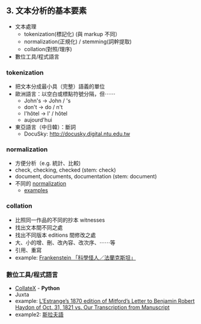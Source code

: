 ## 3. 文本分析的基本要素
* 文本處理
  * tokenization(標記化) (與 markup 不同）
  * normalization(正規化) / stemming(詞幹提取)
  * collation(對照/理序)
* 數位工具/程式語言


### tokenization
* 把文本分成最小具（完整）語義的單位
* 歐洲語言：以空白或標點符號分隔，但⋯⋯
  * John's -> John / 's
  * don't -> do / n't
  * l'hôtel -> l' / hôtel
  * aujourd'hui  
* 東亞語言（中日韓）：斷詞
  * DocuSky: http://docusky.digital.ntu.edu.tw


### normalization
* 方便分析（e.g. 統計、比較)
* check, checking, checked (stem: check)
* document, documents, documentation (stem: document)
* 不同的 [normalization](https://github.com/Pittsburgh-NEH-Institute/Institute-Materials-2017/blob/master/schedule/week_2/Normalization.ipynb)
  * [examples](https://github.com/Pittsburgh-NEH-Institute/Institute-Materials-2017/blob/master/schedule/week_2/Normalization_examples.ipynb)


### collation
* 比照同一作品的不同的抄本 witnesses
* 找出文本間不同之處
* 找出不同版本 editions 間修改之處
* 大、小的增、刪、改內容、改次序、⋯⋯等
* 引用、重寫
* example: [Frankenstein 「科學怪人／法蘭克斯坦」](https://github.com/ebeshero/Pittsburgh_Frankenstein/blob/master/collateXPrep/c56_textTableOutput/collation_C13.txt)


### 數位工具/程式語言
* [CollateX](https://collatex.net/) - **Python**
* Juxta
* example: [L’Estrange’s 1870 edition of Mitford’s Letter to Benjamin Robert Haydon of Oct. 31, 1821 vs. Our Transcription from Manuscript](http://juxtacommons.org/shares/nDPeai)
* example2: [斯拉夫語](http://pvl.obdurodon.org/browser.xhtml)


